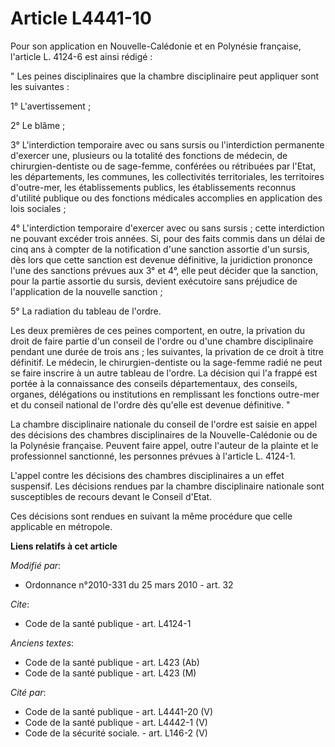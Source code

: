 # Article L4441-10

Pour son application en Nouvelle-Calédonie et en Polynésie française, l'article L. 4124-6 est ainsi rédigé : 

" Les peines disciplinaires que la chambre disciplinaire peut appliquer sont les suivantes : 

1° L'avertissement ; 

2° Le blâme ; 

3° L'interdiction temporaire avec ou sans sursis ou l'interdiction permanente d'exercer une, plusieurs ou la totalité des
fonctions de médecin, de chirurgien-dentiste ou de sage-femme, conférées ou rétribuées par l'Etat, les départements, les
communes, les collectivités territoriales, les territoires d'outre-mer, les établissements publics, les établissements
reconnus d'utilité publique ou des fonctions médicales accomplies en application des lois sociales ; 

4° L'interdiction temporaire d'exercer avec ou sans sursis ; cette interdiction ne pouvant excéder trois années. Si, pour des
faits commis dans un délai de cinq ans à compter de la notification d'une sanction assortie d'un sursis, dès lors que cette
sanction est devenue définitive, la juridiction prononce l'une des sanctions prévues aux 3° et 4°, elle peut décider que la
sanction, pour la partie assortie du sursis, devient exécutoire sans préjudice de l'application de la nouvelle sanction ; 

5° La radiation du tableau de l'ordre. 

Les deux premières de ces peines comportent, en outre, la privation du droit de faire partie d'un conseil de l'ordre ou d'une
chambre disciplinaire pendant une durée de trois ans ; les suivantes, la privation de ce droit à titre définitif. Le médecin,
le chirurgien-dentiste ou la sage-femme radié ne peut se faire inscrire à un autre tableau de l'ordre. La décision qui l'a
frappé est portée à la connaissance des conseils départementaux, des conseils, organes, délégations ou institutions en
remplissant les fonctions outre-mer et du conseil national de l'ordre dès qu'elle est devenue définitive. " 

La chambre disciplinaire nationale du conseil de l'ordre est saisie en appel des décisions des chambres disciplinaires de la
Nouvelle-Calédonie ou de la Polynésie française. Peuvent faire appel, outre l'auteur de la plainte et le professionnel
sanctionné, les personnes prévues à l'article L. 4124-1.

L'appel contre les décisions des chambres disciplinaires a un effet suspensif. Les décisions rendues par la chambre
disciplinaire nationale sont susceptibles de recours devant le Conseil d'Etat. 

Ces décisions sont rendues en suivant la même procédure que celle applicable en métropole.

**Liens relatifs à cet article**

_Modifié par_:

  - Ordonnance n°2010-331 du 25 mars 2010 - art. 32

_Cite_:

  - Code de la santé publique - art. L4124-1

_Anciens textes_:

  - Code de la santé publique - art. L423 (Ab)
  - Code de la santé publique - art. L423 (M)

_Cité par_:

  - Code de la santé publique - art. L4441-20 (V)
  - Code de la santé publique - art. L4442-1 (V)
  - Code de la sécurité sociale. - art. L146-2 (V)

